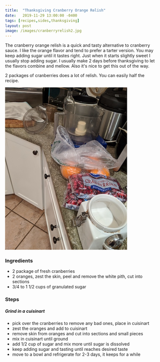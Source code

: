 ```yaml
---
title:  "Thanksgiving Cranberry Orange Relish"
date:   2019-11-29 13:00:00 -0400
tags: [recipes,sides,thanksgiving]
layout: post
image: /images/cranberryrelish2.jpg
---
```

The cranberry orange relish is a quick and tasty alternative to cranberry sauce.  I like the orange flavor and tend to prefer a tarter
version.  You may keep adding sugar until it tastes right.  Just when
it starts slightly sweet I usually stop adding sugar.  I usually make 2 days before thanksgiving to let the flavors combine and mellow.  Also it's nice to get this out of the way.    

2 packages of cranberries does a lot of relish.  You can easily half the recipe.

![Cranberry Orange Ingredients](/images/cranberryrelish1.jpg)

### Ingredients
- 2 package of fresh cranberries
- 2 oranges, zest the skin,  peel and remove the white pith,  cut into sections
- 3/4 to 1 1/2 cups of granulated sugar

### Steps
##### Grind in a cuisinart
- pick over the cranberries to remove any bad ones, place in cuisinart
- zest the oranges and add to cuisinart
- remove skin from oranges and cut into sections and small pieces
- mix in cuisinart until ground
- add 1/2 cup of sugar and mix more until sugar is dissolved
- keep adding sugar and tasting until reaches desired taste
- move to a bowl and refrigerate for 2-3 days,  it keeps for a while
